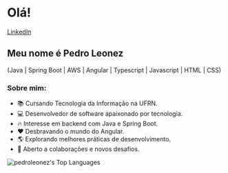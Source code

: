 # Olá!
[LinkedIn](https://www.linkedin.com/in/pedroleonez/)

## Meu nome é Pedro Leonez
(Java | Spring Boot | AWS | Angular | Typescript | Javascript | HTML | CSS)

### Sobre mim:
- 📚 Cursando Tecnologia da Informação na UFRN.
- 💻 Desenvolvedor de software apaixonado por tecnologia.
- 🔥 Interesse em backend com Java e Spring Boot.
- ❤️ Desbravando o mundo do Angular.
- 🌎 Explorando melhores práticas de desenvolvimento.
- 🤝 Aberto a colaborações e novos desafios.

![pedroleonez's Top Languages](https://github-readme-stats.vercel.app/api/top-langs/?username=pedroleonez&theme=dracula&show_icons=true&hide_border=true&layout=compact)
